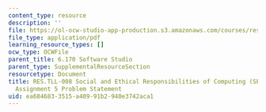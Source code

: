 ```yaml
---
content_type: resource
description: ''
file: https://ol-ocw-studio-app-production.s3.amazonaws.com/courses/res-tll-008-social-and-ethical-responsibilities-of-computing-serc-fall-2021/ea6846833515a40991b2940e3742aca1_MITRESTLL-008F21-6170hw5.pdf
file_type: application/pdf
learning_resource_types: []
ocw_type: OCWFile
parent_title: 6.170 Software Studio
parent_type: SupplementalResourceSection
resourcetype: Document
title: RES.TLL-008 Social and Ethical Responsibilities of Computing (SERC), 6.170
  Assignment 5 Problem Statement
uid: ea684683-3515-a409-91b2-940e3742aca1
---
```

